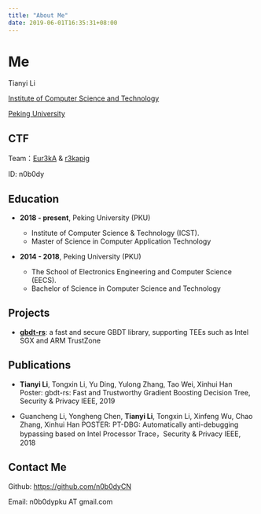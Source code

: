 ```yaml
---
title: "About Me"
date: 2019-06-01T16:35:31+08:00
---
```


# Me

Tianyi Li

[Institute of Computer Science and Technology](http://www.icst.pku.edu.cn/)

[Peking University](https://www.pku.edu.cn/)

## CTF

Team：[Eur3kA](http://r3ka.eu/) & [r3kapig](https://r3kapig.com/)

ID: n0b0dy

## Education

* __2018 - present__, Peking University (PKU)
  * Institute of Computer Science & Technology (ICST).
  * Master of Science in Computer Application Technology

* __2014 - 2018__, Peking University (PKU)
  * The School of Electronics Engineering and Computer Science (EECS).
  * Bachelor of Science in Computer Science and Technology

## Projects

* [**gbdt-rs**](https://github.com/mesalock-linux/gbdt-rs): a fast and secure GBDT library, supporting TEEs such as Intel SGX and ARM TrustZone

## Publications

* **Tianyi Li**, Tongxin Li, Yu Ding, Yulong Zhang, Tao Wei, Xinhui Han Poster: gbdt-rs: Fast and Trustworthy Gradient Boosting Decision Tree, Security & Privacy IEEE, 2019

* Guancheng Li, Yongheng Chen, **Tianyi Li**, Tongxin Li, Xinfeng Wu, Chao Zhang, Xinhui Han POSTER: PT-DBG: Automatically anti-debugging bypassing based on Intel Processor Trace，Security & Privacy IEEE, 2018

## Contact Me

Github: <https://github.com/n0b0dyCN>

Email: n0b0dypku AT gmail.com